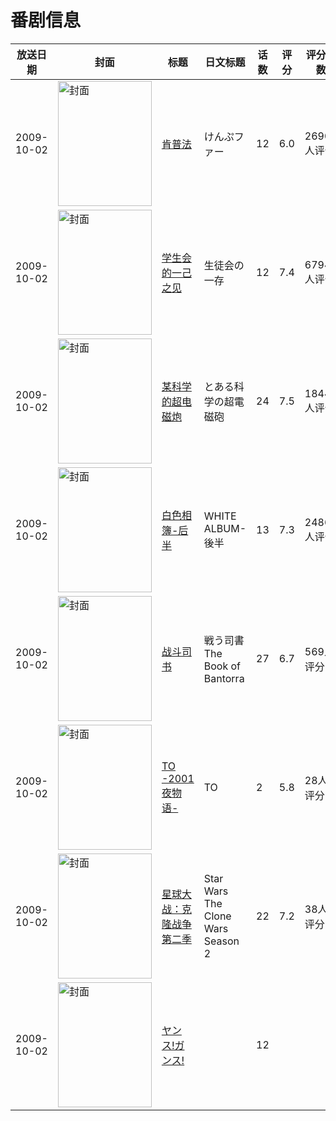 # 番剧信息

|放送日期|封面|标题|日文标题|话数|评分|评分人数|
|---|---|---|---|---|---|---|
|2009-10-02|<img src="//lain.bgm.tv/pic/cover/c/cd/4b/2129_fX9b7.jpg" alt="封面" style="width:150px;height:200px;object-fit:cover;">|[肯普法](https://bangumi.tv/subject/2129)|けんぷファー|12|6.0|2690人评分|
|2009-10-02|<img src="//lain.bgm.tv/pic/cover/c/dd/a0/2567_Vg1Y8.jpg" alt="封面" style="width:150px;height:200px;object-fit:cover;">|[学生会的一己之见](https://bangumi.tv/subject/2567)|生徒会の一存|12|7.4|6794人评分|
|2009-10-02|<img src="//lain.bgm.tv/pic/cover/c/36/e7/2585_pn2eP.jpg" alt="封面" style="width:150px;height:200px;object-fit:cover;">|[某科学的超电磁炮](https://bangumi.tv/subject/2585)|とある科学の超電磁砲|24|7.5|18446人评分|
|2009-10-02|<img src="//lain.bgm.tv/pic/cover/c/c5/71/2586_TKsEE.jpg" alt="封面" style="width:150px;height:200px;object-fit:cover;">|[白色相簿-后半](https://bangumi.tv/subject/2586)|WHITE ALBUM-後半|13|7.3|2486人评分|
|2009-10-02|<img src="//lain.bgm.tv/pic/cover/c/f4/99/2768_9ME8H.jpg" alt="封面" style="width:150px;height:200px;object-fit:cover;">|[战斗司书](https://bangumi.tv/subject/2768)|戦う司書 The Book of Bantorra|27|6.7|569人评分|
|2009-10-02|<img src="//lain.bgm.tv/pic/cover/c/d4/8a/70705_wIbyy.jpg" alt="封面" style="width:150px;height:200px;object-fit:cover;">|[TO -2001夜物语-](https://bangumi.tv/subject/70705)|TO|2|5.8|28人评分|
|2009-10-02|<img src="//lain.bgm.tv/pic/cover/c/83/21/20062_xx74Q.jpg" alt="封面" style="width:150px;height:200px;object-fit:cover;">|[星球大战：克隆战争 第二季](https://bangumi.tv/subject/137314)|Star Wars The Clone Wars Season 2|22|7.2|38人评分|
|2009-10-02|<img src="//lain.bgm.tv/pic/cover/c/fd/9b/334103_WC667.jpg" alt="封面" style="width:150px;height:200px;object-fit:cover;">|[ヤンス!ガンス!](https://bangumi.tv/subject/334103)||12|||
